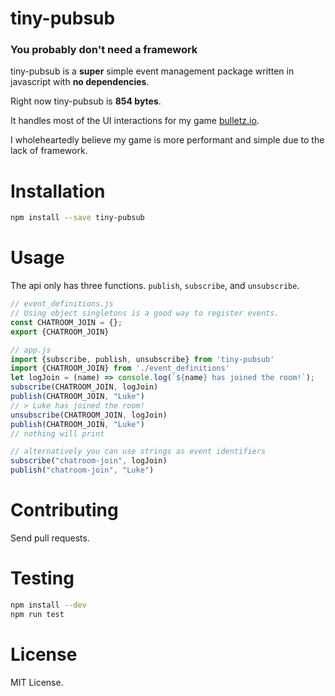# tiny-pubsub
### You probably don't need a framework
tiny-pubsub is a __super__ simple event management package written in javascript with __no dependencies__.

Right now tiny-pubsub is __854 bytes__.

It handles most of the UI interactions for my game [bulletz.io](https://bulletz.io).

I wholeheartedly believe my game is more performant and simple due to the lack of framework.

# Installation
```bash
npm install --save tiny-pubsub
```

# Usage
The api only has three functions.  `publish`, `subscribe`, and `unsubscribe`.

```javascript
// event_definitions.js
// Using object singletons is a good way to register events.
const CHATROOM_JOIN = {};
export {CHATROOM_JOIN}
```
```javascript
// app.js
import {subscribe, publish, unsubscribe} from 'tiny-pubsub'
import {CHATROOM_JOIN} from './event_definitions'
let logJoin = (name) => console.log(`${name} has joined the room!`);
subscribe(CHATROOM_JOIN, logJoin)
publish(CHATROOM_JOIN, "Luke")
// > Luke has joined the room!
unsubscribe(CHATROOM_JOIN, logJoin)
publish(CHATROOM_JOIN, "Luke")
// nothing will print

// alternatively you can use strings as event identifiers
subscribe("chatroom-join", logJoin)
publish("chatroom-join", "Luke")
```

# Contributing
Send pull requests.

# Testing
```bash
npm install --dev
npm run test
```

# License
MIT License.
